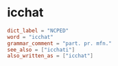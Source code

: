 # icchat

``` toml
dict_label = "NCPED"
word = "icchat"
grammar_comment = "part. pr. mfn."
see_also = ["icchati"]
also_written_as = ["icchat"]
```

